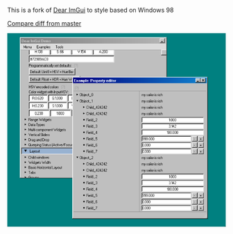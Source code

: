 This is a fork of [Dear ImGui](https://github.com/ocornut/imgui) to style based on Windows 98

[Compare diff from master](https://github.com/JakeCoxon/imgui-win98/compare/master...JakeCoxon:win98)

![Screenshot](screenshot.png)